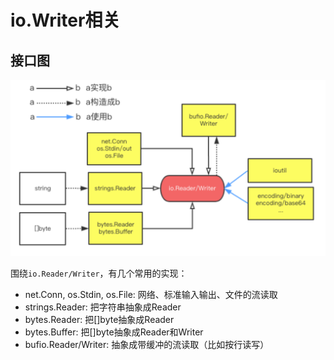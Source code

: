 # io.Writer相关

## 接口图

![](./images/iowriter.png)


围绕`io.Reader/Writer`，有几个常用的实现：

 - net.Conn, os.Stdin, os.File: 网络、标准输入输出、文件的流读取
 - strings.Reader: 把字符串抽象成Reader
 - bytes.Reader: 把[]byte抽象成Reader
 - bytes.Buffer: 把[]byte抽象成Reader和Writer
 - bufio.Reader/Writer: 抽象成带缓冲的流读取（比如按行读写）


